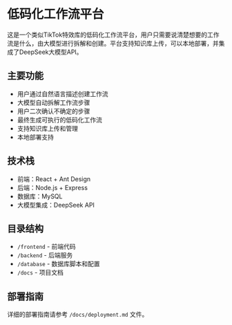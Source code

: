 # 低码化工作流平台

这是一个类似TikTok特效库的低码化工作流平台，用户只需要说清楚想要的工作流是什么，由大模型进行拆解和创建。平台支持知识库上传，可以本地部署，并集成了DeepSeek大模型API。

## 主要功能

- 用户通过自然语言描述创建工作流
- 大模型自动拆解工作流步骤
- 用户二次确认不确定的步骤
- 最终生成可执行的低码化工作流
- 支持知识库上传和管理
- 本地部署支持

## 技术栈

- 前端：React + Ant Design
- 后端：Node.js + Express
- 数据库：MySQL
- 大模型集成：DeepSeek API

## 目录结构

- `/frontend` - 前端代码
- `/backend` - 后端服务
- `/database` - 数据库脚本和配置
- `/docs` - 项目文档

## 部署指南

详细的部署指南请参考 `/docs/deployment.md` 文件。
